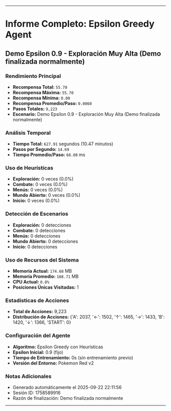
---
# Informe Completo: Epsilon Greedy Agent
## Demo Epsilon 0.9 - Exploración Muy Alta (Demo finalizada normalmente)

### **Rendimiento Principal**
- **Recompensa Total:** `55.70`
- **Recompensa Máxima:** `55.70`
- **Recompensa Mínima:** `0.00`
- **Recompensa Promedio/Paso:** `0.0060`
- **Pasos Totales:** `9,223`
- **Escenario:** Demo Epsilon 0.9 - Exploración Muy Alta (Demo finalizada normalmente)

### **Análisis Temporal**
- **Tiempo Total:** `627.91` segundos (10.47 minutos)
- **Pasos por Segundo:** `14.69`
- **Tiempo Promedio/Paso:** `68.08` ms

### **Uso de Heurísticas**
- **Exploración:** 0 veces (0.0%)
- **Combate:** 0 veces (0.0%)
- **Menús:** 0 veces (0.0%)
- **Mundo Abierto:** 0 veces (0.0%)
- **Inicio:** 0 veces (0.0%)

### **Detección de Escenarios**
- **Exploración:** 0 detecciones
- **Combate:** 0 detecciones
- **Menús:** 0 detecciones
- **Mundo Abierto:** 0 detecciones
- **Inicio:** 0 detecciones

### **Uso de Recursos del Sistema**
- **Memoria Actual:** `174.68` MB
- **Memoria Promedio:** `168.71` MB
- **CPU Actual:** `0.0%`
- **Posiciones Únicas Visitadas:** 1

### **Estadísticas de Acciones**
- **Total de Acciones:** 9,223
- **Distribución de Acciones:** {'A': 2037, '←': 1502, '↑': 1465, '→': 1433, 'B': 1420, '↓': 1366, 'START': 0}

### **Configuración del Agente**
- **Algoritmo:** Epsilon Greedy con Heurísticas
- **Epsilon Inicial:** 0.9 (fijo)
- **Tiempo de Entrenamiento:** 0s (sin entrenamiento previo)
- **Versión del Entorno:** Pokemon Red v2

### **Notas Adicionales**
- Generado automáticamente el 2025-09-22 22:11:56
- Sesión ID: 1758589916
- Razón de finalización: Demo finalizada normalmente

---
